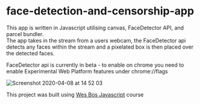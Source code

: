 # face-detection-and-censorship-app
This app is written in Javascript utilising canvas, FaceDetector API, and parcel bundler.  
The app takes in the stream from a users webcam, the FaceDetector api detects any faces within the stream and a pixelated box is then placed over the detected faces.

FaceDetector api is currently in beta - to enable on chrome you need to enable Experimental Web Platform features under chrome://flags


![Screenshot 2020-04-08 at 14 52 03](https://user-images.githubusercontent.com/39915585/78792914-aa311a00-79a9-11ea-8756-e0f8973a0533.png)


This project was built using [Wes Bos Javascript](https://beginnerjavascript.com/) course
